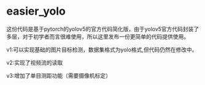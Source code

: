# easier_yolo
 
这份代码是基于pytorch的yolov5的官方代码简化版，由于yolov5官方代码封装了多层，对于初学者而言很难使用，所以这里发布一份更简单的代码提供使用。

v1:可以实现基础的图片目标检测，数据集格式为yolo格式,但代码仍然在修改中。

v2:实现了视频流的读取

v3:增加了单目测距功能（需要摄像机标定）
